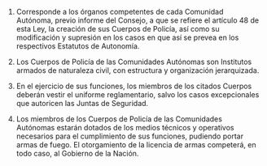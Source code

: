 1. Corresponde a los órganos competentes de cada Comunidad Autónoma, previo informe del Consejo, a que se refiere el artículo 48 de esta Ley, la creación de sus Cuerpos de Policía, así como su modificación y supresión en los casos en que así se prevea en los respectivos Estatutos de Autonomía.

2. Los Cuerpos de Policía de las Comunidades Autónomas son Institutos armados de naturaleza civil, con estructura y organización jerarquizada.

3. En el ejercicio de sus funciones, los miembros de los citados Cuerpos deberán vestir el uniforme reglamentario, salvo los casos excepcionales que autoricen las Juntas de Seguridad.

4. Los miembros de los Cuerpos de Policía de las Comunidades Autónomas estarán dotados de los medios técnicos y operativos necesarios para el cumplimiento de sus funciones, pudiendo portar armas de fuego. El otorgamiento de la licencia de armas competerá, en todo caso, al Gobierno de la Nación.